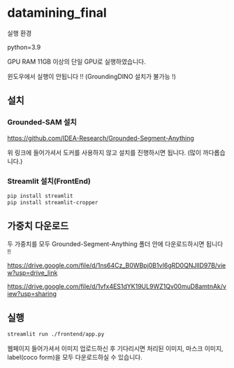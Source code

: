 # datamining_final

실행 환경

python=3.9

GPU RAM 11GB  이상의 단일 GPU로 실행하였습니다.

윈도우에서 실행이 안됩니다 !! (GroundingDINO 설치가 불가능 !)



## 설치 ##

### Grounded-SAM 설치

https://github.com/IDEA-Research/Grounded-Segment-Anything

위 링크에 들어가셔서 도커를 사용하지 않고 설치를 진행하시면 됩니다. (많이 까다롭습니다.)



### Streamlit 설치(FrontEnd) ###

```bash
pip install streamlit
pip install streamlit-cropper
```





## 가중치 다운로드 ##

두 가중치를 모두 Grounded-Segment-Anything 폴더 안에 다운로드하시면 됩니다 !!

https://drive.google.com/file/d/1ns64Cz_B0WBpj0B1vI6gRD0QNJllD97B/view?usp=drive_link

https://drive.google.com/file/d/1vfx4ES1dYK19UL9WZ1Qv00muD8amtnAk/view?usp=sharing



## 실행 ##

```bash
streamlit run ./frontend/app.py
```

웹페이지 들어가셔서 이미지 업로드하신 후 기다리시면 처리된 이미지, 마스크 이미지, label(coco form)을 모두 다운로드하실 수 있습니다.
